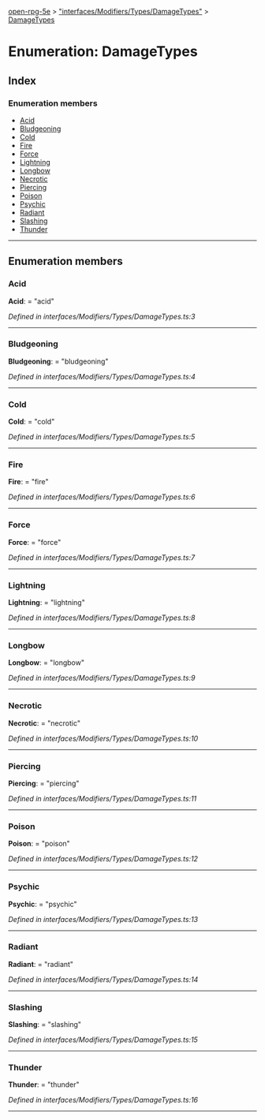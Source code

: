 [open-rpg-5e](../README.md) > ["interfaces/Modifiers/Types/DamageTypes"](../modules/_interfaces_modifiers_types_damagetypes_.md) > [DamageTypes](../enums/_interfaces_modifiers_types_damagetypes_.damagetypes.md)

# Enumeration: DamageTypes

## Index

### Enumeration members

* [Acid](_interfaces_modifiers_types_damagetypes_.damagetypes.md#acid)
* [Bludgeoning](_interfaces_modifiers_types_damagetypes_.damagetypes.md#bludgeoning)
* [Cold](_interfaces_modifiers_types_damagetypes_.damagetypes.md#cold)
* [Fire](_interfaces_modifiers_types_damagetypes_.damagetypes.md#fire)
* [Force](_interfaces_modifiers_types_damagetypes_.damagetypes.md#force)
* [Lightning](_interfaces_modifiers_types_damagetypes_.damagetypes.md#lightning)
* [Longbow](_interfaces_modifiers_types_damagetypes_.damagetypes.md#longbow)
* [Necrotic](_interfaces_modifiers_types_damagetypes_.damagetypes.md#necrotic)
* [Piercing](_interfaces_modifiers_types_damagetypes_.damagetypes.md#piercing)
* [Poison](_interfaces_modifiers_types_damagetypes_.damagetypes.md#poison)
* [Psychic](_interfaces_modifiers_types_damagetypes_.damagetypes.md#psychic)
* [Radiant](_interfaces_modifiers_types_damagetypes_.damagetypes.md#radiant)
* [Slashing](_interfaces_modifiers_types_damagetypes_.damagetypes.md#slashing)
* [Thunder](_interfaces_modifiers_types_damagetypes_.damagetypes.md#thunder)

---

## Enumeration members

<a id="acid"></a>

###  Acid

**Acid**:  = "acid"

*Defined in interfaces/Modifiers/Types/DamageTypes.ts:3*

___
<a id="bludgeoning"></a>

###  Bludgeoning

**Bludgeoning**:  = "bludgeoning"

*Defined in interfaces/Modifiers/Types/DamageTypes.ts:4*

___
<a id="cold"></a>

###  Cold

**Cold**:  = "cold"

*Defined in interfaces/Modifiers/Types/DamageTypes.ts:5*

___
<a id="fire"></a>

###  Fire

**Fire**:  = "fire"

*Defined in interfaces/Modifiers/Types/DamageTypes.ts:6*

___
<a id="force"></a>

###  Force

**Force**:  = "force"

*Defined in interfaces/Modifiers/Types/DamageTypes.ts:7*

___
<a id="lightning"></a>

###  Lightning

**Lightning**:  = "lightning"

*Defined in interfaces/Modifiers/Types/DamageTypes.ts:8*

___
<a id="longbow"></a>

###  Longbow

**Longbow**:  = "longbow"

*Defined in interfaces/Modifiers/Types/DamageTypes.ts:9*

___
<a id="necrotic"></a>

###  Necrotic

**Necrotic**:  = "necrotic"

*Defined in interfaces/Modifiers/Types/DamageTypes.ts:10*

___
<a id="piercing"></a>

###  Piercing

**Piercing**:  = "piercing"

*Defined in interfaces/Modifiers/Types/DamageTypes.ts:11*

___
<a id="poison"></a>

###  Poison

**Poison**:  = "poison"

*Defined in interfaces/Modifiers/Types/DamageTypes.ts:12*

___
<a id="psychic"></a>

###  Psychic

**Psychic**:  = "psychic"

*Defined in interfaces/Modifiers/Types/DamageTypes.ts:13*

___
<a id="radiant"></a>

###  Radiant

**Radiant**:  = "radiant"

*Defined in interfaces/Modifiers/Types/DamageTypes.ts:14*

___
<a id="slashing"></a>

###  Slashing

**Slashing**:  = "slashing"

*Defined in interfaces/Modifiers/Types/DamageTypes.ts:15*

___
<a id="thunder"></a>

###  Thunder

**Thunder**:  = "thunder"

*Defined in interfaces/Modifiers/Types/DamageTypes.ts:16*

___

